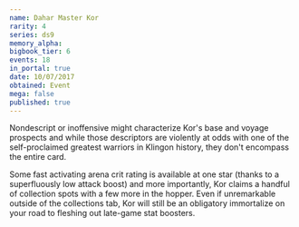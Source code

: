 ```yaml
---
name: Dahar Master Kor
rarity: 4
series: ds9
memory_alpha:
bigbook_tier: 6
events: 18
in_portal: true
date: 10/07/2017
obtained: Event
mega: false
published: true
---
```


Nondescript or inoffensive might characterize Kor's base and voyage prospects and while those descriptors are violently at odds with one of the self-proclaimed greatest warriors in Klingon history, they don't encompass the entire card.

Some fast activating arena crit rating is available at one star (thanks to a superfluously low attack boost) and more importantly, Kor claims a handful of collection spots with a few more in the hopper. Even if unremarkable outside of the collections tab, Kor will still be an obligatory immortalize on your road to fleshing out late-game stat boosters.
